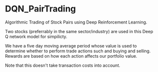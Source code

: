 # DQN_PairTrading

Algorithmic Trading of Stock Pairs using Deep Reinforcement Learning.

Two stocks (preferrably in the same sector/industry) are used in this Deep Q network model for simpilicty.

We have a five day moving average period whose value is used to determine whether to perform trade actions such and buying and selling.
Rewards are based on how each action affects our portfolio value.

Note that this doesn't take transaction costs into account.
